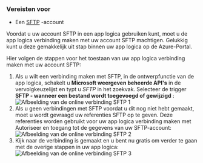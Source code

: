 ### <a name="prerequisites"></a>Vereisten voor

- Een [SFTP](https://en.wikipedia.org/wiki/SSH_File_Transfer_Protocol) -account  


Voordat u uw account SFTP in een app logica gebruiken kunt, moet u de app logica verbinding maken met uw account SFTP machtigen. Gelukkig kunt u deze gemakkelijk uit stap binnen uw app logica op de Azure-Portal.  

Hier volgen de stappen voor het toestaan van uw app logica verbinding maken met uw account SFTP:  
1. Als u wilt een verbinding maken met SFTP, in de ontwerpfunctie van de app logica, schakelt u **Microsoft weergeven beheerde API's** in de vervolgkeuzelijst en typt u *SFTP* in het zoekvak. Selecteer de trigger **SFTP - wanneer een bestand wordt toegevoegd of gewijzigd** :  
![Afbeelding van de online verbinding SFTP 1](./media/connectors-create-api-sftp/sftp-1.png)  
2. Als u geen verbindingen met SFTP voordat u dit nog niet hebt gemaakt, moet u wordt gevraagd uw referenties SFTP op te geven. Deze referenties worden gebruikt voor uw app logica verbinding maken met Autoriseer en toegang tot de gegevens van uw SFTP-account:  
![Afbeelding van de online verbinding SFTP 2](./media/connectors-create-api-sftp/sftp-2.png)  
3. Kijk naar de verbinding is gemaakt en u bent nu gratis om verder te gaan met de overige stappen in uw app logica:   
 ![Afbeelding van de online verbinding SFTP 3](./media/connectors-create-api-sftp/sftp-3.png) 
